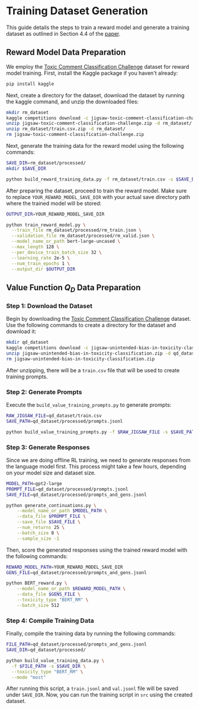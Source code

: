 # Training Dataset Generation

This guide details the steps to train a reward model and generate a training dataset as outlined in Section 4.4 of the [paper](https://openreview.net/forum?id=k8_yVW3Wqln).

## Reward Model Data Preparation

We employ the [Toxic Comment Classification Challenge](https://www.kaggle.com/c/jigsaw-toxic-comment-classification-challenge/data) dataset for reward model training.
First, install the Kaggle package if you haven't already:

```bash
pip install kaggle
```

Next, create a directory for the dataset, download the dataset by running the kaggle command, and unzip the downloaded files:

```bash
mkdir rm_dataset
kaggle competitions download -c jigsaw-toxic-comment-classification-challenge
unzip jigsaw-toxic-comment-classification-challenge.zip -d rm_dataset/
unzip rm_dataset/train.csv.zip -d rm_dataset/
rm jigsaw-toxic-comment-classification-challenge.zip
```

Next, generate the training data for the reward model using the following commands:

```bash
SAVE_DIR=rm_dataset/processed/
mkdir $SAVE_DIR

python build_reward_training_data.py -f rm_dataset/train.csv -s $SAVE_DIR --drop_rate 0.3
```

After preparing the dataset, proceed to train the reward model. Make sure to replace `YOUR_REWARD_MODEL_SAVE_DIR` with your actual save directory path where the trained model will be stored:

```bash
OUTPUT_DIR=YOUR_REWARD_MODEL_SAVE_DIR

python train_reward_model.py \
  --train_file rm_dataset/processed/rm_train.json \
  --validation_file rm_dataset/processed/rm_valid.json \
  --model_name_or_path bert-large-uncased \
  --max_length 128 \
  --per_device_train_batch_size 32 \
  --learning_rate 2e-5 \
  --num_train_epochs 1 \
  --output_dir $OUTPUT_DIR
```

## Value Function $Q_D$ Data Preparation

### Step 1: Download the Dataset

Begin by downloading the [Toxic Comment Classification Challenge](https://www.kaggle.com/competitions/jigsaw-unintended-bias-in-toxicity-classification/overview) dataset. Use the following commands to create a directory for the dataset and download it:

```bash
mkdir qd_dataset
kaggle competitions download -c jigsaw-unintended-bias-in-toxicity-classification
unzip jigsaw-unintended-bias-in-toxicity-classification.zip -d qd_dataset/
rm jigsaw-unintended-bias-in-toxicity-classification.zip
```

After unzipping, there will be a `train.csv` file that will be used to create training prompts.

### Step 2: Generate Prompts

Execute the `build_value_training_prompts.py` to generate prompts:

```bash
RAW_JIGSAW_FILE=qd_dataset/train.csv
SAVE_PATH=qd_dataset/processed/prompts.jsonl

python build_value_training_prompts.py -f $RAW_JIGSAW_FILE -s $SAVE_PATH --drop_rate 0.9
```

### Step 3: Generate Responses

Since we are doing offline RL training, we need to generate responses from the language model first. This process might take a few hours, depending on your model size and dataset size.

```bash
MODEL_PATH=gpt2-large
PROMPT_FILE=qd_dataset/processed/prompts.jsonl
SAVE_FILE=qd_dataset/processed/prompts_and_gens.jsonl

python generate_continuations.py \
    --model_name_or_path $MODEL_PATH \
    --data_file $PROMPT_FILE \
    --save_file $SAVE_FILE \
    --num_returns 25 \
    --batch_size 8 \
    --sample_size -1
```

Then, score the generated responses using the trained reward model with the following commands:

```bash
REWARD_MODEL_PATH=YOUR_REWARD_MODEL_SAVE_DIR
GENS_FILE=qd_dataset/processed/prompts_and_gens.jsonl

python BERT_reward.py \
    --model_name_or_path $REWARD_MODEL_PATH \
    --data_file $GENS_FILE \
    --toxicity_type "BERT_RM" \
    --batch_size 512
```

### Step 4: Compile Training Data

Finally, compile the training data by running the following commands:

```bash
FILE_PATH=qd_dataset/processed/prompts_and_gens.jsonl
SAVE_DIR=qd_dataset/processed/

python build_value_training_data.py \
  -f $FILE_PATH -s $SAVE_DIR \
  --toxicity_type "BERT_RM" \
  --mode "most"
```

After running this script, a `train.jsonl` and `val.jsonl` file will be saved under `SAVE_DIR`. Now, you can run the training script in `src` using the created dataset.
